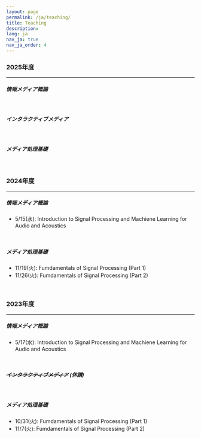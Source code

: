 ```yaml
---
layout: page
permalink: /ja/teaching/
title: Teaching
description:
lang: ja 
nav_ja: true
nav_ja_order: 4
---
```


### 2025年度

---

##### 情報メディア概論

<br />

##### インタラクティブメディア

<br />

##### メディア処理基礎

<br />

### 2024年度

---

##### 情報メディア概論
- 5/15(水): Introduction to Signal Processing and Machiene Learning for Audio and Acoustics

<br />

##### メディア処理基礎
- 11/19(火): Fumdamentals of Signal Processing (Part 1) [<i class="fas fa-file-powerpoint"></i>](/assets/pdf/teaching/fund-media-proc2024-1.pdf)
- 11/26(火): Fumdamentals of Signal Processing (Part 2) [<i class="fas fa-file-powerpoint"></i>](/assets/pdf/teaching/fund-media-proc2024-2.pdf)

<br />

### 2023年度

---

##### 情報メディア概論
- 5/17(水): Introduction to Signal Processing and Machiene Learning for Audio and Acoustics

<br />

##### ~~インタラクティブメディア~~ (休講)

<br />

##### メディア処理基礎
- 10/31(火): Fumdamentals of Signal Processing (Part 1)
- 11/7(火): Fumdamentals of Signal Processing (Part 2)

<br />